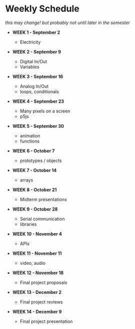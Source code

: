 # Weekly Schedule

_this may change! but probably not until later in the semester_

* **WEEK 1 - September 2**
    * Electricity 
    
* **WEEK 2 - September 9**
    * Digital In/Out
    * Variables

* **WEEK 3 - September 16**
    * Analog In/Out
    * loops, conditionals
    
* **WEEK 4 - September 23**
    * Many pixels on a screen
    * p5js
    
* **WEEK 5 - September 30**
    * animation
    * functions
    
* **WEEK 6 - October 7**
    * prototypes / objects
    
* **WEEK 7 - October 14**
    * arrays
    
* **WEEK 8 - October 21**
    * Midterm presentations
    
* **WEEK 9 - October 28**
    * Serial communication
    * libraries
    
* **WEEK 10 - November 4**
    * APIs
    
* **WEEK 11 - November 11**
    * video, audio
 
* **WEEK 12 - November 18**
    * Final project proposals
    
* **WEEK 13 - December 2**
    * Final project reviews
    
* **WEEK 14 - December 9**
    * Final project presentation
